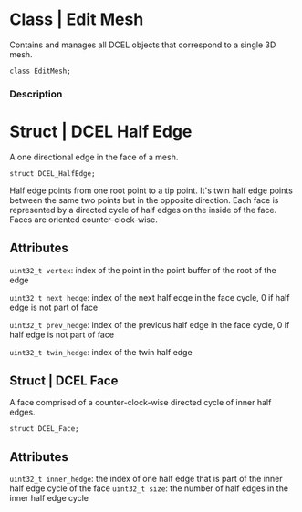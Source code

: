 # **Class** | Edit Mesh
Contains and manages all DCEL objects that correspond to a single 3D mesh.
```
class EditMesh;
```

### Description 

# **Struct** | DCEL Half Edge
A one directional edge in the face of a mesh.
```
struct DCEL_HalfEdge;
```
Half edge points from one root point to a tip point. It's twin half edge points between the same two points but in the opposite direction. Each face is represented by a directed cycle of half edges on the inside of the face. Faces are oriented counter-clock-wise.

## Attributes
`uint32_t vertex`: index of the point in the point buffer of the root of the edge

`uint32_t next_hedge`: index of the next half edge in the face cycle, 0 if half edge is not part of face

`uint32_t prev_hedge`: index of the previous half edge in the face cycle, 0 if half edge is not part of face

`uint32_t twin_hedge`: index of the twin half edge

## **Struct** | DCEL Face
A face comprised of a counter-clock-wise directed cycle of inner half edges.
```
struct DCEL_Face;
```

## Attributes
`uint32_t inner_hedge`: the index of one half edge that is part of the inner half edge cycle of the face
`uint32_t size`: the number of half edges in the inner half edge cycle


